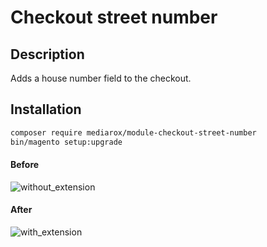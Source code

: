 # Checkout street number

## Description
Adds a house number field to the checkout.

## Installation
```bash
composer require mediarox/module-checkout-street-number
bin/magento setup:upgrade
```

#### Before

![without_extension](https://user-images.githubusercontent.com/32567473/167380501-85011930-86fe-4a73-a86c-9567c9c92cd2.png)

#### After

![with_extension](https://user-images.githubusercontent.com/32567473/167380518-b9fd92a0-6074-48a9-8ae9-ed9f5f36100a.png)